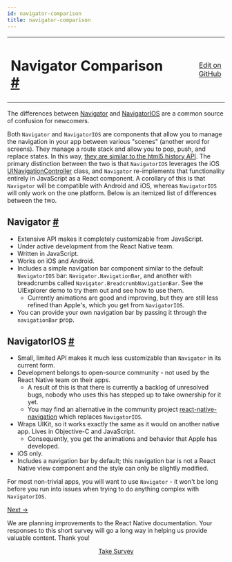 ```yaml
---
id: navigator-comparison
title: navigator-comparison
---
```

<a id="content"></a><table width="100%"><tbody><tr><td><h1><a class="anchor" name="navigator-comparison"></a>Navigator Comparison <a class="hash-link" href="docs/navigator-comparison.html#navigator-comparison">#</a></h1></td><td style="text-align:right;"><a target="_blank" href="https://github.com/facebook/react-native/blob/0.28-stable/docs/NavigatorComparison.md">Edit on GitHub</a></td></tr></tbody></table><div><p>The differences between <a href="docs/navigator.html" target="_blank">Navigator</a>
and <a href="docs/navigatorios.html" target="_blank">NavigatorIOS</a> are a common
source of confusion for newcomers.</p><p>Both <code>Navigator</code> and <code>NavigatorIOS</code> are components that allow you to
manage the navigation in your app between various "scenes" (another word
for screens). They manage a route stack and allow you to pop, push, and
replace states. In this way, <a href="https://developer.mozilla.org/en-US/docs/Web/Guide/API/DOM/Manipulating_the_browser_history" target="_blank">they are similar to the html5 history
API</a>.
The primary distinction between the two is that <code>NavigatorIOS</code> leverages
the iOS
<a href="https://developer.apple.com/library/ios/documentation/UIKit/Reference/UINavigationController_Class/" target="_blank">UINavigationController</a>
class, and <code>Navigator</code> re-implements that functionality entirely in
JavaScript as a React component. A corollary of this is that <code>Navigator</code>
will be compatible with Android and iOS, whereas <code>NavigatorIOS</code> will
only work on the one platform. Below is an itemized list of differences
between the two.</p><h2><a class="anchor" name="navigator"></a>Navigator <a class="hash-link" href="docs/navigator-comparison.html#navigator">#</a></h2><ul><li>Extensive API makes it completely customizable from JavaScript.</li><li>Under active development from the React Native team.</li><li>Written in JavaScript.</li><li>Works on iOS and Android.</li><li>Includes a simple navigation bar component similar to the default <code>NavigatorIOS</code> bar: <code>Navigator.NavigationBar</code>, and another with breadcrumbs called <code>Navigator.BreadcrumbNavigationBar</code>. See the UIExplorer demo to try them out and see how to use them.<ul><li>Currently animations are good and improving, but they are still less refined than Apple's, which you get from <code>NavigatorIOS</code>.</li></ul></li><li>You can provide your own navigation bar by passing it through the <code>navigationBar</code> prop.</li></ul><h2><a class="anchor" name="navigatorios"></a>NavigatorIOS <a class="hash-link" href="docs/navigator-comparison.html#navigatorios">#</a></h2><ul><li>Small, limited API makes it much less customizable than <code>Navigator</code> in its current form.</li><li>Development belongs to open-source community - not used by the React Native team on their apps.<ul><li>A result of this is that there is currently a backlog of unresolved bugs, nobody who uses this has stepped up to take ownership for it yet.</li><li>You may find an alternative in the community project <a href="https://github.com/wix/react-native-navigation" target="_blank">react-native-navigation</a> which replaces <code>NavigatorIOS</code>.</li></ul></li><li>Wraps UIKit, so it works exactly the same as it would on another native app. Lives in Objective-C and JavaScript.<ul><li>Consequently, you get the animations and behavior that Apple has developed.</li></ul></li><li>iOS only.</li><li>Includes a navigation bar by default; this navigation bar is not a React Native view component and the style can only be slightly modified.</li></ul><p>For most non-trivial apps, you will want to use <code>Navigator</code> - it won't be long before you run into issues when trying to do anything complex with <code>NavigatorIOS</code>.</p></div><div class="docs-prevnext"><a class="docs-next" href="docs/known-issues.html#content">Next →</a></div><div class="survey"><div class="survey-image"></div><p>We are planning improvements to the React Native documentation. Your responses to this short survey will go a long way in helping us provide valuable content. Thank you!</p><center><a class="button" href="https://www.facebook.com/survey?oid=681969738611332">Take Survey</a></center></div>